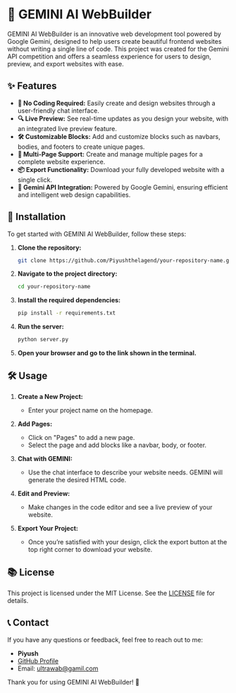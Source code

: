 # 🌟 GEMINI AI WebBuilder

GEMINI AI WebBuilder is an innovative web development tool powered by Google Gemini, designed to help users create beautiful frontend websites without writing a single line of code. This project was created for the Gemini API competition and offers a seamless experience for users to design, preview, and export websites with ease.

## ✨ Features

- **🚫 No Coding Required:** Easily create and design websites through a user-friendly chat interface.
- **🔍 Live Preview:** See real-time updates as you design your website, with an integrated live preview feature.
- **🛠️ Customizable Blocks:** Add and customize blocks such as navbars, bodies, and footers to create unique pages.
- **📄 Multi-Page Support:** Create and manage multiple pages for a complete website experience.
- **📦 Export Functionality:** Download your fully developed website with a single click.
- **🤖 Gemini API Integration:** Powered by Google Gemini, ensuring efficient and intelligent web design capabilities.

## 🚀 Installation

To get started with GEMINI AI WebBuilder, follow these steps:

1. **Clone the repository:**
   ```bash
   git clone https://github.com/Piyushthelagend/your-repository-name.git
   ```
   
2. **Navigate to the project directory:**
   ```bash
   cd your-repository-name
   ```

3. **Install the required dependencies:**
   ```bash
   pip install -r requirements.txt
   ```

4. **Run the server:**
   ```bash
   python server.py
   ```

5. **Open your browser and go to the link shown in the terminal.**

## 🛠️ Usage

1. **Create a New Project:**
   - Enter your project name on the homepage.

2. **Add Pages:**
   - Click on "Pages" to add a new page.
   - Select the page and add blocks like a navbar, body, or footer.

3. **Chat with GEMINI:**
   - Use the chat interface to describe your website needs. GEMINI will generate the desired HTML code.

4. **Edit and Preview:**
   - Make changes in the code editor and see a live preview of your website.

5. **Export Your Project:**
   - Once you’re satisfied with your design, click the export button at the top right corner to download your website.

## 📚 License

This project is licensed under the MIT License. See the [LICENSE](LICENSE) file for details.

## 📞 Contact

If you have any questions or feedback, feel free to reach out to me:

- **Piyush**  
- [GitHub Profile](https://github.com/Piyushthelagend)  
- Email: ultrawab@gamil.com

Thank you for using GEMINI AI WebBuilder! 🚀
